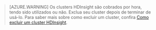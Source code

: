 

> [AZURE.WARNING] Os clusters HDInsight são cobrados por hora, tendo sido utilizados ou não. Exclua seu cluster depois de terminar de usá-lo. Para saber mais sobre como excluir um cluster, confira [Como excluir um cluster HDInsight](../articles/hdinsight/hdinsight-delete-cluster.md).

<!---HONumber=AcomDC_0309_2016-->